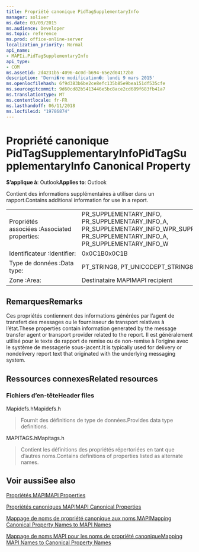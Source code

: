 ```yaml
---
title: Propriété canonique PidTagSupplementaryInfo
manager: soliver
ms.date: 03/09/2015
ms.audience: Developer
ms.topic: reference
ms.prod: office-online-server
localization_priority: Normal
api_name:
- MAPIi.PidTagSupplementaryInfo
api_type:
- COM
ms.assetid: 2d4231b5-4096-4c0d-b694-65e2d04172b8
description: 'Derni�re modification�: lundi 9 mars 2015'
ms.openlocfilehash: 6f9d383b6be2ce8efc135b85e9bea151df535cfe
ms.sourcegitcommit: 9d60cd82b5413446e5bc8ace2cd689f683fb41a7
ms.translationtype: MT
ms.contentlocale: fr-FR
ms.lasthandoff: 06/11/2018
ms.locfileid: "19786874"
---
```

# <a name="pidtagsupplementaryinfo-canonical-property"></a><span data-ttu-id="c0e03-103">Propriété canonique PidTagSupplementaryInfo</span><span class="sxs-lookup"><span data-stu-id="c0e03-103">PidTagSupplementaryInfo Canonical Property</span></span>

  
  
<span data-ttu-id="c0e03-104">**S’applique à**: Outlook</span><span class="sxs-lookup"><span data-stu-id="c0e03-104">**Applies to**: Outlook</span></span> 
  
<span data-ttu-id="c0e03-105">Contient des informations supplémentaires à utiliser dans un rapport.</span><span class="sxs-lookup"><span data-stu-id="c0e03-105">Contains additional information for use in a report.</span></span>
  
|||
|:-----|:-----|
|<span data-ttu-id="c0e03-106">Propriétés associées :</span><span class="sxs-lookup"><span data-stu-id="c0e03-106">Associated properties:</span></span>  <br/> |<span data-ttu-id="c0e03-107">PR_SUPPLEMENTARY_INFO, PR_SUPPLEMENTARY_INFO_A, PR_SUPPLEMENTARY_INFO_W</span><span class="sxs-lookup"><span data-stu-id="c0e03-107">PR_SUPPLEMENTARY_INFO, PR_SUPPLEMENTARY_INFO_A, PR_SUPPLEMENTARY_INFO_W</span></span>  <br/> |
|<span data-ttu-id="c0e03-108">Identificateur :</span><span class="sxs-lookup"><span data-stu-id="c0e03-108">Identifier:</span></span>  <br/> |<span data-ttu-id="c0e03-109">0x0C1B</span><span class="sxs-lookup"><span data-stu-id="c0e03-109">0x0C1B</span></span>  <br/> |
|<span data-ttu-id="c0e03-110">Type de données :</span><span class="sxs-lookup"><span data-stu-id="c0e03-110">Data type:</span></span>  <br/> |<span data-ttu-id="c0e03-111">PT_STRING8, PT_UNICODE</span><span class="sxs-lookup"><span data-stu-id="c0e03-111">PT_STRING8, PT_UNICODE</span></span>  <br/> |
|<span data-ttu-id="c0e03-112">Zone :</span><span class="sxs-lookup"><span data-stu-id="c0e03-112">Area:</span></span>  <br/> |<span data-ttu-id="c0e03-113">Destinataire MAPI</span><span class="sxs-lookup"><span data-stu-id="c0e03-113">MAPI recipient</span></span>  <br/> |
   
## <a name="remarks"></a><span data-ttu-id="c0e03-114">Remarques</span><span class="sxs-lookup"><span data-stu-id="c0e03-114">Remarks</span></span>

<span data-ttu-id="c0e03-115">Ces propriétés contiennent des informations générées par l’agent de transfert des messages ou le fournisseur de transport relatives à l’état.</span><span class="sxs-lookup"><span data-stu-id="c0e03-115">These properties contain information generated by the message transfer agent or transport provider related to the report.</span></span> <span data-ttu-id="c0e03-116">Il est généralement utilisé pour le texte de rapport de remise ou de non-remise à l’origine avec le système de messagerie sous-jacent.</span><span class="sxs-lookup"><span data-stu-id="c0e03-116">It is typically used for delivery or nondelivery report text that originated with the underlying messaging system.</span></span>
  
## <a name="related-resources"></a><span data-ttu-id="c0e03-117">Ressources connexes</span><span class="sxs-lookup"><span data-stu-id="c0e03-117">Related resources</span></span>

### <a name="header-files"></a><span data-ttu-id="c0e03-118">Fichiers d’en-tête</span><span class="sxs-lookup"><span data-stu-id="c0e03-118">Header files</span></span>

<span data-ttu-id="c0e03-119">Mapidefs.h</span><span class="sxs-lookup"><span data-stu-id="c0e03-119">Mapidefs.h</span></span>
  
> <span data-ttu-id="c0e03-120">Fournit des définitions de type de données.</span><span class="sxs-lookup"><span data-stu-id="c0e03-120">Provides data type definitions.</span></span>
    
<span data-ttu-id="c0e03-121">MAPITAGS.h</span><span class="sxs-lookup"><span data-stu-id="c0e03-121">Mapitags.h</span></span>
  
> <span data-ttu-id="c0e03-122">Contient les définitions des propriétés répertoriées en tant que d’autres noms.</span><span class="sxs-lookup"><span data-stu-id="c0e03-122">Contains definitions of properties listed as alternate names.</span></span>
    
## <a name="see-also"></a><span data-ttu-id="c0e03-123">Voir aussi</span><span class="sxs-lookup"><span data-stu-id="c0e03-123">See also</span></span>



[<span data-ttu-id="c0e03-124">Propriétés MAPI</span><span class="sxs-lookup"><span data-stu-id="c0e03-124">MAPI Properties</span></span>](mapi-properties.md)
  
[<span data-ttu-id="c0e03-125">Propriétés canoniques MAPI</span><span class="sxs-lookup"><span data-stu-id="c0e03-125">MAPI Canonical Properties</span></span>](mapi-canonical-properties.md)
  
[<span data-ttu-id="c0e03-126">Mappage de noms de propriété canonique aux noms MAPI</span><span class="sxs-lookup"><span data-stu-id="c0e03-126">Mapping Canonical Property Names to MAPI Names</span></span>](mapping-canonical-property-names-to-mapi-names.md)
  
[<span data-ttu-id="c0e03-127">Mappage de noms MAPI pour les noms de propriété canonique</span><span class="sxs-lookup"><span data-stu-id="c0e03-127">Mapping MAPI Names to Canonical Property Names</span></span>](mapping-mapi-names-to-canonical-property-names.md)

